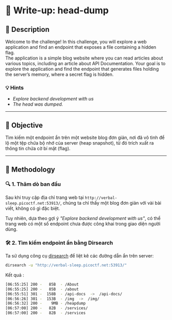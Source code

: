 # 🧠 Write-up: head-dump

## 📄 Description
Welcome to the challenge! In this challenge, you will explore a web application and find an endpoint that exposes a file containing a hidden flag.  
The application is a simple blog website where you can read articles about various topics, including an article about API Documentation. Your goal is to explore the application and find the endpoint that generates files holding the server’s memory, where a secret flag is hidden.

### 💡 Hints
- *Explore backend development with us*
- *The head was dumped.*

---

## 🎯 Objective
Tìm kiếm một endpoint ẩn trên một website blog đơn giản, nơi đã vô tình để lộ một tệp chứa bộ nhớ của server (heap snapshot), từ đó trích xuất ra thông tin chứa cờ bí mật (flag).

---

## 🧪 Methodology

### 🔍 1. Thăm dò ban đầu
Sau khi truy cập địa chỉ trang web tại `http://verbal-sleep.picoctf.net:53913/`, chúng ta chỉ thấy một blog đơn giản với vài bài viết, không có gì đặc biệt.

Tuy nhiên, dựa theo gợi ý *"Explore backend development with us"*, có thể trang web có một số endpoint chưa được công khai trong giao diện người dùng.

### 🛠️ 2. Tìm kiếm endpoint ẩn bằng Dirsearch
Ta sử dụng công cụ [dirsearch](https://github.com/maurosoria/dirsearch) để liệt kê các đường dẫn ẩn trên server:

```bash
dirsearch -u "http://verbal-sleep.picoctf.net:53913/"
```
Kết quả :
```bash
[06:55:25] 200 -   85B  - /About                                            
[06:55:25] 200 -   85B  - /about
[06:55:51] 301 -  158B  - /api-docs  ->  /api-docs/                         
[06:56:26] 301 -  153B  - /img  ->  /img/                                   
[06:56:32] 200 -    9MB - /heapdump                                         
[06:57:00] 200 -   82B  - /services/                                         
[06:57:00] 200 -   82B  - /services
```
